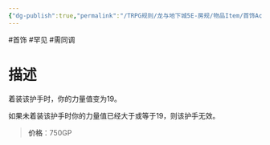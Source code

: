 ```yaml
---
{"dg-publish":true,"permalink":"/TRPG规则/龙与地下城5E-房规/物品Item/首饰Accessory/【A】食人魔力量护手/"}
---
```


#首饰 #罕见 #需同调 
# 描述
着装该护手时，你的力量值变为19。

如果未着装该护手时你的力量值已经大于或等于19，则该护手无效。

>**价格**：750GP
